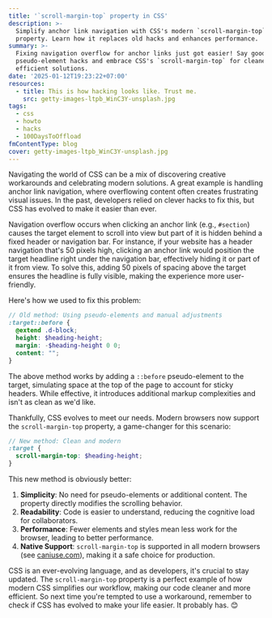 ```yaml
---
title: '`scroll-margin-top` property in CSS'
description: >-
  Simplify anchor link navigation with CSS's modern `scroll-margin-top`
  property. Learn how it replaces old hacks and enhances performance.
summary: >-
  Fixing navigation overflow for anchor links just got easier! Say goodbye to
  pseudo-element hacks and embrace CSS's `scroll-margin-top` for cleaner,
  efficient solutions.
date: '2025-01-12T19:23:22+07:00'
resources:
  - title: This is how hacking looks like. Trust me.
    src: getty-images-ltpb_WinC3Y-unsplash.jpg
tags:
  - css
  - howto
  - hacks
  - 100DaysToOffload
fmContentType: blog
cover: getty-images-ltpb_WinC3Y-unsplash.jpg
---
```


Navigating the world of CSS can be a mix of discovering creative workarounds and celebrating modern solutions. A great example is handling anchor link navigation, where overflowing content often creates frustrating visual issues. In the past, developers relied on clever hacks to fix this, but CSS has evolved to make it easier than ever.

Navigation overflow occurs when clicking an anchor link (e.g., `#section`) causes the target element to scroll into view but part of it is hidden behind a fixed header or navigation bar. For instance, if your website has a header navigation that's 50 pixels high, clicking an anchor link would position the target headline right under the navigation bar, effectively hiding it or part of it from view. To solve this, adding 50 pixels of spacing above the target ensures the headline is fully visible, making the experience more user-friendly.

Here's how we used to fix this problem:

```scss
// Old method: Using pseudo-elements and manual adjustments
:target::before {
  @extend .d-block;
  height: $heading-height;
  margin: -$heading-height 0 0;
  content: "";
}
```

The above method works by adding a `::before` pseudo-element to the target, simulating space at the top of the page to account for sticky headers. While effective, it introduces additional markup complexities and isn't as clean as we'd like.

Thankfully, CSS evolves to meet our needs. Modern browsers now support the `scroll-margin-top` property, a game-changer for this scenario:

```scss
// New method: Clean and modern
:target {
  scroll-margin-top: $heading-height;
}
```

This new method is obviously better:

1. **Simplicity**: No need for pseudo-elements or additional content. The property directly modifies the scrolling behavior.
2. **Readability**: Code is easier to understand, reducing the cognitive load for collaborators.
3. **Performance**: Fewer elements and styles mean less work for the browser, leading to better performance.
4. **Native Support**: `scroll-margin-top` is supported in all modern browsers (see [caniuse.com](https://caniuse.com/?search=scroll-margin-top)), making it a safe choice for production.

CSS is an ever-evolving language, and as developers, it's crucial to stay updated. The `scroll-margin-top` property is a perfect example of how modern CSS simplifies our workflow, making our code cleaner and more efficient. So next time you're tempted to use a workaround, remember to check if CSS has evolved to make your life easier. It probably has. 😊
